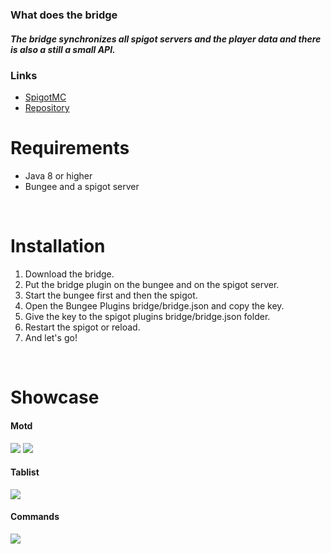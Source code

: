 ### What does the bridge
##### The bridge synchronizes all spigot servers and the player data and there is also a still a small API.
### Links
* [SpigotMC](https://www.spigotmc.org/resources/bridge.97461/)
* [Repository](https://byncing.eu/repository/)
&nbsp;
# Requirements
* Java 8 or higher
* Bungee and a spigot server
&nbsp;

&nbsp;
# Installation
1. Download the bridge.
2. Put the bridge plugin on the bungee and on the spigot server.
3. Start the bungee first and then the spigot.
4. Open the Bungee Plugins bridge/bridge.json and copy the key.
5. Give the key to the spigot plugins bridge/bridge.json folder.
6. Restart the spigot or reload.
7. And let's go!
&nbsp;

&nbsp;
# Showcase

#### Motd

<img src="https://byncing.eu/repository/motd.png">
<img src="https://byncing.eu/graphic/bridge-driver/motd_2.png">

#### Tablist

<img src="https://byncing.eu/graphic/bridge-driver/newtablist.png">

#### Commands
<img src="https://byncing.eu/repository/command.png">
